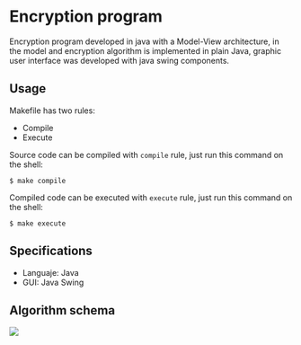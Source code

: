 # Encryption program
Encryption program developed in java with a Model-View architecture, in the model and encryption algorithm is implemented in plain Java, graphic user interface was developed with java swing components.

## Usage
Makefile has two rules:
* Compile
* Execute

Source code can be compiled with ` compile ` rule, just run this command on the shell:
```
$ make compile
```

Compiled code can be executed with ` execute ` rule, just run this command on the shell:
```
$ make execute
```

## Specifications
* Languaje: Java
* GUI: Java Swing

## Algorithm schema

<img src="https://drive.google.com/uc?id=1gnGpt5FeqiokA5NKIkM-9W5Ky1Mu56Fm">
